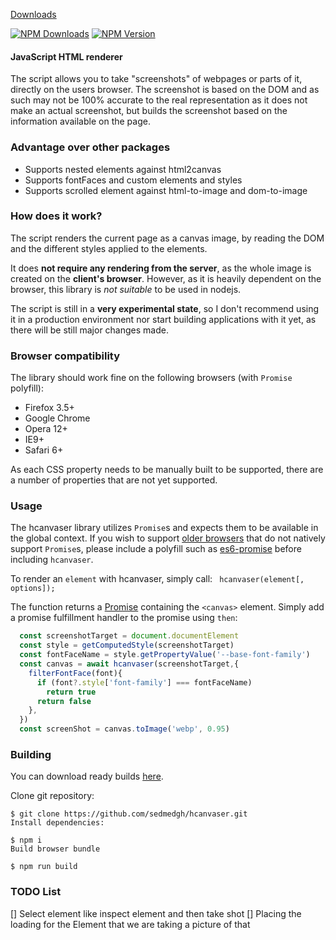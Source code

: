 
[Downloads](https://github.com/sedmedgh/hcanvaser/releases)

[![NPM Downloads](https://img.shields.io/npm/dm/hcanvaser.svg)](https://www.npmjs.org/package/hcanvaser)
[![NPM Version](https://img.shields.io/npm/v/hcanvaser.svg)](https://www.npmjs.org/package/hcanvaser)

#### JavaScript HTML renderer

The script allows you to take "screenshots" of webpages or parts of it, directly on the users browser. The screenshot is based on the DOM and as such may not be 100% accurate to the real representation as it does not make an actual screenshot, but builds the screenshot based on the information available on the page.

### Advantage over other packages
* Supports nested elements against html2canvas
* Supports fontFaces and custom elements and styles
* Supports scrolled element against html-to-image and dom-to-image

### How does it work?

The script renders the current page as a canvas image, by reading the DOM and the different styles applied to the elements.

It does **not require any rendering from the server**, as the whole image is created on the **client's browser**. However, as it is heavily dependent on the browser, this library is *not suitable* to be used in nodejs.

The script is still in a **very experimental state**, so I don't recommend using it in a production environment nor start building applications with it yet, as there will be still major changes made.

### Browser compatibility

The library should work fine on the following browsers (with `Promise` polyfill):

* Firefox 3.5+
* Google Chrome
* Opera 12+
* IE9+
* Safari 6+

As each CSS property needs to be manually built to be supported, there are a number of properties that are not yet supported.

### Usage

The hcanvaser library utilizes `Promise`s and expects them to be available in the global context. If you wish to
support [older browsers](http://caniuse.com/#search=promise) that do not natively support `Promise`s, please include a polyfill such as
[es6-promise](https://github.com/jakearchibald/es6-promise) before including `hcanvaser`.

To render an `element` with hcanvaser, simply call:
` hcanvaser(element[, options]);`

The function returns a [Promise](https://developer.mozilla.org/en-US/docs/Web/JavaScript/Reference/Global_Objects/Promise) containing the `<canvas>` element. Simply add a promise fulfillment handler to the promise using `then`:
```ts
  const screenshotTarget = document.documentElement
  const style = getComputedStyle(screenshotTarget)
  const fontFaceName = style.getPropertyValue('--base-font-family')
  const canvas = await hcanvaser(screenshotTarget,{
    filterFontFace(font){
      if (font?.style['font-family'] === fontFaceName)
        return true
      return false
    },
  })
  const screenShot = canvas.toImage('webp', 0.95)
```

### Building

You can download ready builds [here](https://github.com/sedmedgh/hcanvaser/releases).

Clone git repository:
```shell
$ git clone https://github.com/sedmedgh/hcanvaser.git
Install dependencies:

$ npm i
Build browser bundle

$ npm run build
```

### TODO List
[] Select element like inspect element and then take shot
[] Placing the loading for the Element that we are taking a picture of that
